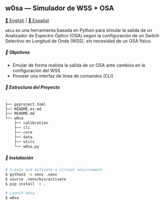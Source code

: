 ## w0sa — Simulador de WSS + OSA

[📘 English](README.md) | [📗 Español](README.es.md)

`w0sa` es una herramienta basada en Python para simular la salida de un Analizador de Espectro Óptico (OSA) según la configuración de un Switch Selectivo en Longitud de Onda (WSS), sin necesidad de un OSA físico.

##### 🎯 Objetivos

- Emular de forma realista la salida de un OSA ante cambios en la configuración del WSS
- Proveer una interfaz de línea de comandos (CLI)

##### 📁 Estructura del Proyecto

```bash
.
├── pyproject.toml
├── README.es.md
├── README.md
└── w0sa
    ├── calibration
    ├── cli
    ├── core
    ├── data
    ├── utils
    └── w0sa.py
```

##### 🔧 Instalación

```bash
# Create and activate a virtual environment
$ python3 -m venv .venv
$ source .venv/bin/activate
$ pip install -e .

# Launch w0sa
$ w0sa
```
